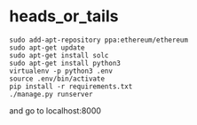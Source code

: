 # heads_or_tails
```
sudo add-apt-repository ppa:ethereum/ethereum
sudo apt-get update
sudo apt-get install solc
sudo apt-get install python3
virtualenv -p python3 .env
source .env/bin/activate
pip install -r requirements.txt
./manage.py runserver
```
and go to localhost:8000
